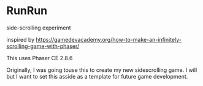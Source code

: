 # RunRun
side-scrolling experiment

inspired by https://gamedevacademy.org/how-to-make-an-infinitely-scrolling-game-with-phaser/

This uses Phaser CE 2.8.6

Originally, I was going touse this to create my new sidescrolling game. I will but I want to set this asside as a template for future game development.

